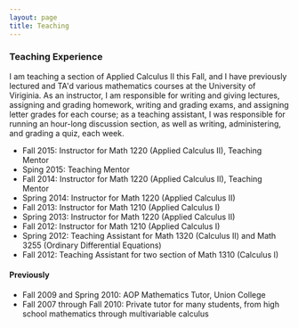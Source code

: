 ```yaml
---
layout: page
title: Teaching
---
```

### Teaching Experience

I am teaching a section of Applied Calculus II this Fall, and I have previously lectured and TA'd various mathematics courses at the University of Viriginia. As an instructor, I am responsible for writing and giving lectures, assigning and grading homework, writing and grading exams, and assigning letter grades for each course; as a teaching assistant, I was responsible for running an hour-long discussion section, as well as writing, administering, and grading a quiz, each week.

* Fall 2015: Instructor for Math 1220 (Applied Calculus II), Teaching Mentor
* Sping 2015: Teaching Mentor
* Fall 2014: Instructor for Math 1220 (Applied Calculus II), Teaching Mentor
* Spring 2014: Instructor for Math 1220 (Applied Calculus II)
* Fall 2013: Instructor for Math 1210 (Applied Calculus I)
* Spring 2013: Instructor for Math 1220 (Applied Calculus II)
* Fall 2012: Instructor for Math 1210 (Applied Calculus I)
* Spring 2012: Teaching Assistant for Math 1320 (Calculus II) and Math 3255 (Ordinary Differential Equations)
* Fall 2012: Teaching Assistant for two section of Math 1310 (Calculus I)

#### Previously

* Fall 2009 and Spring 2010: AOP Mathematics Tutor, Union College
* Fall 2007 through Fall 2010: Private tutor for many students, from high school mathematics through multivariable calculus
